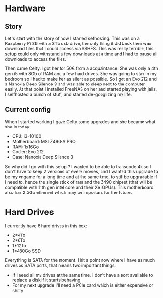 # Hardware

## Story

Let's start with the story of how I started sefhosting. This was on a Raspberry Pi 2B with a 2Tb usb drive, the only thing it did back then was download files that I could access via SSHFS. This was really terrible, this setup could only withstand a few downloads at a time and I had to pause all downloads to access the files.

Then came Celty. I got her for 50€ from a acquaintance. She was only a 4th gen i5 with 8Gb of RAM and a few hard drives. She was going to stay in my bedroom so I had to make her as silent as possible. So I got an Evo 212 and a Nanoxia Deep Silence 3 and was able to sleep next to the computer easily. At that point I installed FreeNAS on her and started playing with jails, I selfhosted a bunch of stuff, and started de-googlizing my life.

## Current config

When I started working I gave Celty some upgrades and she became what she is today:

- CPU: i3-10100
- Motherboard: MSI Z490-A PRO
- RAM: 1x16Go
- Cooler: Evo 212
- Case: Nanoxia Deep Silence 3

So why did I go with this setup ? I wanted to be able to transcode 4k so I don't have to keep 2 versions of every movies, and I wanted this upgrade to be my engame for a long time and at the same time, to still be upgradable if I need to, hence the single stick of ram and the Z490 chipset (that will be compatible with 11th gen intel core and their Xe iGPUs). This motherboard also has 2.5Gb ethernet which may be important for the future.

# Hard Drives

I currently have 6 hard drives in this box:

- 2*4To
- 2*6To
- 1*12To
- 1*480Go SSD

Everything is SATA for the moment. I hit a point now where I have as much drives as SATA ports, that means two important things:

- If I need all my drives at the same time, I don't have a port available to replace a disk if it starts behaving
- For my next upgrade I'll need a PCIe card which is either expensive or shitty
